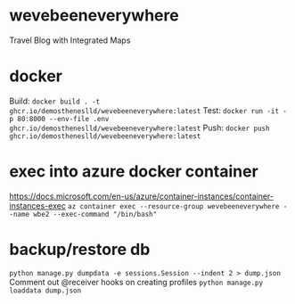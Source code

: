 # wevebeeneverywhere
Travel Blog with Integrated Maps

# docker
Build: `docker build . -t ghcr.io/demostheneslld/wevebeeneverywhere:latest`
Test: `docker run -it -p 80:8000 --env-file .env ghcr.io/demostheneslld/wevebeeneverywhere:latest`
Push: `docker push ghcr.io/demostheneslld/wevebeeneverywhere:latest`

# exec into azure docker container
https://docs.microsoft.com/en-us/azure/container-instances/container-instances-exec
`az container exec --resource-group wevebeeneverywhere --name wbe2 --exec-command "/bin/bash"`

# backup/restore db
`python manage.py dumpdata -e sessions.Session --indent 2 > dump.json`
Comment out @receiver hooks on creating profiles
`python manage.py loaddata dump.json`